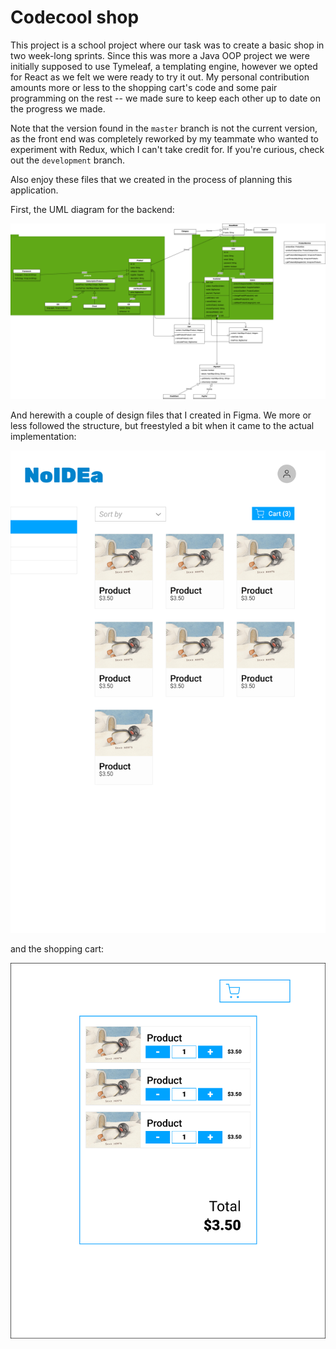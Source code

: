 # Codecool shop

This project is a school project where our task was to create a basic shop in two week-long sprints. Since this was more a Java OOP project we were initially supposed to use Tymeleaf, a templating engine, however we opted for React as we felt we were ready to try it out. My personal contribution amounts more or less to the shopping cart's code and some pair programming on the rest -- we made sure to keep each other up to date on the progress we made.

Note that the version found in the `master` branch is not the current version, as the front end was completely reworked by my teammate who wanted to experiment with Redux, which I can't take credit for. If you're curious, check out the `development` branch.

Also enjoy these files that we created in the process of planning this application.

First, the UML diagram for the backend:

![UML diagram for the project](./img/UML.png)

And herewith a couple of design files that I created in Figma. We more or less followed the structure, but freestyled a bit when it came to the actual implementation:

![Design image file for desktop view](./img/Desktop%20-%201.png)

and the shopping cart:

![Design image file for shopping cart](./img/Cart.png)
